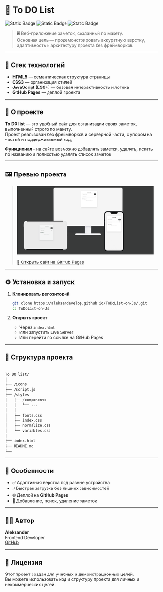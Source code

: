 # 🌿 To DO List



![Static Badge](https://img.shields.io/badge/html-css-orange)
![Static Badge](https://img.shields.io/badge/js-vanilla-yellow)
![Static Badge](https://img.shields.io/badge/deploy-github--pages-blue)

> 🖥️ Веб-приложение заметок, созданный по макету.  
> Основная цель — продемонстрировать аккуратную верстку, адаптивность и архитектуру проекта без фреймворков.

---



## 🚀 Стек технологий

- **HTML5** — семантическая структура страницы  
- **CSS3** — организация стилей
- **JavaScript (ES6+)** — базовая интерактивность и логика  
- **GitHub Pages** — деплой проекта

---

## 🧩 О проекте

**To DO list** — это удобный сайт для организации своих заметок, выполненный строго по макету.  
Проект реализован без фреймворков и серверной части, с упором на чистый и поддерживаемый код,

**Функционал** - на сайте возможно добавлять заметки, удалять, искать по названию и полностью удалять список заметок

---

## 🖼️ Превью проекта

> ![maket.png](maket.png)
>
> [🔗 Открыть сайт на GitHub Pages](https://aleksandevelop.github.io/ToDoList-on-Js)

---

## ⚙️ Установка и запуск

1. **Клонировать репозиторий**
   ```bash
   git clone https://aleksandevelop.github.io/ToDoList-on-Js/.git
   cd ToDoList-on-Js
   ```

2. **Открыть проект**
   - Через `index.html`  
   - Или запустить Live Server  
   - Или перейти по ссылке на GitHub Pages

---

## 🧱 Структура проекта

```bash
  
To DO list/
│
├── /icons
├── /script.js
├── /styles
│   ├── /components
│   │   └── ...
│   │
│   ├── fonts.css
│   ├── index.css
│   ├── normalize.css
│   └── variables.css
│
├── index.html
├── README.md
└── 
```


---

## 🎨 Особенности

- ✅ Адаптивная верстка под разные устройства  
- ⚡ Быстрая загрузка без лишних зависимостей   
- 🌐 Деплой на **GitHub Pages**
- 🎯 Добавление, поиск, удаление заметок
---





## 👨‍💻 Автор

**Aleksander**  
Frontend Developer  
[GitHub](https://github.com/aleksandevelop)

---

## 📜 Лицензия

Этот проект создан для учебных и демонстрационных целей.  
Вы можете использовать код и структуру проекта для личных и некоммерческих целей.

